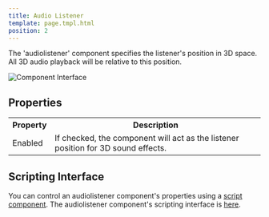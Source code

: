 ```yaml
---
title: Audio Listener
template: page.tmpl.html
position: 2
---
```


The 'audiolistener' component specifies the listener's position in 3D space. All 3D audio playback will be relative to this position.

<img alt="Component Interface" src="/images/platform/component_audiolistener.png" />

## Properties

<table class="table table-striped">
    <col class="property-name"></col>
    <col class="property-description"></col>
    <tr><th>Property</th><th>Description</th></tr>
    <tr><td>Enabled</td><td>If checked, the component will act as the listener position for 3D sound effects.</td></tr>
</table>

## Scripting Interface

You can control an audiolistener component's properties using a [script component][script_component]. The audiolistener component's scripting interface is [here][docs].

[script_component]: /user-manual/packs/entities/components/script
[docs]: /engine/api/stable/symbols/pc.AudioListenerComponent.html
